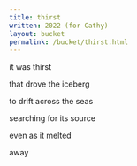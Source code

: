 ```yaml
---
title: thirst
written: 2022 (for Cathy)
layout: bucket
permalink: /bucket/thirst.html
---
```


<div class="poem">
it was thirst  

that drove the iceberg  

to drift across the seas  

searching for its source  

even as it melted  

away  
</div>

